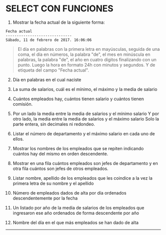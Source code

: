 
# SELECT CON FUNCIONES

1. Mostrar la fecha actual de la siguiente forma:
```
Fecha actual
------------------------------
Sábado, 11 de febrero de 2017. 16:06:06
```
> El día en palabras con la primera letra en mayúsculas, seguida de una coma, el día en números,
> la palabra "de", el mes en minúscula en palabras, la palabra "de", el año en cuatro dígitos
> finalizando con un punto. Luego la hora en formato 24h con minutos y segundos.
> Y de etiqueta del campo "Fecha actual".


2. Día en palabras en el cual naciste


3. La suma de salarios, cuál es el mínimo, el máximo y la media de salario


4. Cuántos empleados hay, cuántos tienen salario y cuántos tienen comisión.


5. Por un lado la media entre la media de salarios y el mínimo salario
Y por otro lado, la media entre la media de salarios y el máximo salario
Solo la parte entera, sin decimales ni redondeo.


6. Listar el número de departamento y el máximo salario en cada uno de ellos.


7. Mostrar los nombres de los empleados que se repiten indicando cuántos hay del mismo
en orden descendente.


8. Mostrar en una fila cuántos empleados son jefes de departamento
y en otra fila cuántos son jefes de otros empleados.


9. Listar nombre, apellido de los empleados que les coindice a la vez
la primera letra de su nombre y el apellido


10. Número de empleados dados de alta por día
ordenados descendentemente por la fecha


11. Un listado por año de la media de salarios
de los empleados que ingresaron ese año
ordenados de forma descendente por año


12. Nombre del día en el que más empleados
se han dado de alta


---
